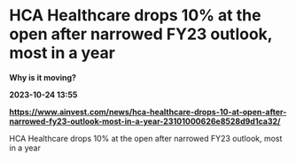 # HCA Healthcare drops 10% at the open after narrowed FY23 outlook, most in a year
**Why is it moving?**

**2023-10-24 13:55**

**https://www.ainvest.com/news/hca-healthcare-drops-10-at-open-after-narrowed-fy23-outlook-most-in-a-year-23101000626e8528d9d1ca32/**

HCA Healthcare drops 10% at the open after narrowed FY23 outlook, most in a year